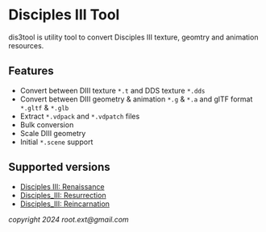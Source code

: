 # Disciples III Tool

dis3tool is utility tool to convert Disciples III texture, geomtry and animation resources.

## Features
* Convert between DIII texture `*.t` and DDS texture `*.dds `
* Convert between DIII geometry & animation `*.g` & `*.a` and glTF format `*.gltf` & `*.glb`
* Extract `*.vdpack` and `*.vdpatch` files
* Bulk conversion
* Scale DIII geometry
* Initial `*.scene` support

## Supported versions
* [Disciples III: Renaissance](https://en.wikipedia.org/wiki/Disciples_III:_Renaissance#Renaissance)
* [Disciples_III: Resurrection](https://en.wikipedia.org/wiki/Disciples_III:_Renaissance#Resurrection)
* [Disciples_III: Reincarnation](https://en.wikipedia.org/wiki/Disciples_III:_Renaissance#Reincarnation)

 _copyright 2024 root.ext@gmail.com_

